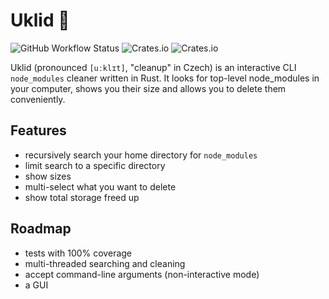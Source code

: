 # Uklid 🧹

![GitHub Workflow Status](https://img.shields.io/github/workflow/status/vacekj/uklid/Continuous%20integration)
![Crates.io](https://img.shields.io/crates/v/uklid)
![Crates.io](https://img.shields.io/crates/d/uklid)

Uklid (pronounced `[uːklɪt]`, "cleanup" in Czech) is an interactive CLI `node_modules` cleaner written in Rust.
It looks for top-level node_modules in your computer, shows you their size and allows you to delete them conveniently.

## Features
- recursively search your home directory for `node_modules`
- limit search to a specific directory
- show sizes
- multi-select what you want to delete
- show total storage freed up

## Roadmap
- tests with 100% coverage
- multi-threaded searching and cleaning
- accept command-line arguments (non-interactive mode)
- a GUI
